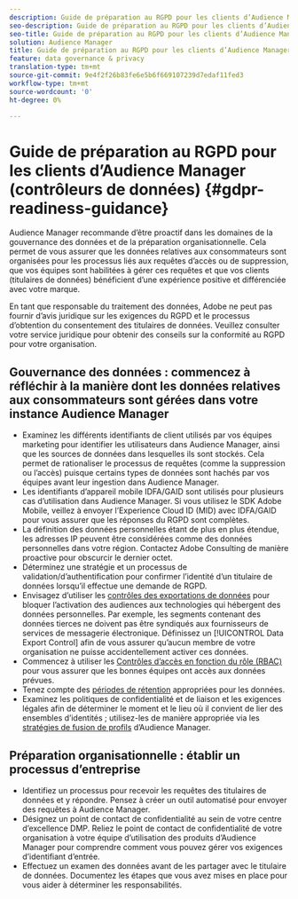 ```yaml
---
description: Guide de préparation au RGPD pour les clients d’Audience Manager
seo-description: Guide de préparation au RGPD pour les clients d’Audience Manager
seo-title: Guide de préparation au RGPD pour les clients d’Audience Manager
solution: Audience Manager
title: Guide de préparation au RGPD pour les clients d’Audience Manager
feature: data governance & privacy
translation-type: tm+mt
source-git-commit: 9e4f2f26b83fe6e5b6f669107239d7edaf11fed3
workflow-type: tm+mt
source-wordcount: '0'
ht-degree: 0%

---
```



# Guide de préparation au RGPD pour les clients d’Audience Manager (contrôleurs de données) {#gdpr-readiness-guidance}

Audience Manager recommande d’être proactif dans les domaines de la gouvernance des données et de la préparation organisationnelle. Cela permet de vous assurer que les données relatives aux consommateurs sont organisées pour les processus liés aux requêtes d’accès ou de suppression, que vos équipes sont habilitées à gérer ces requêtes et que vos clients (titulaires de données) bénéficient d’une expérience positive et différenciée avec votre marque.

En tant que responsable du traitement des données, Adobe ne peut pas fournir d’avis juridique sur les exigences du RGPD et le processus d’obtention du consentement des titulaires de données. Veuillez consulter votre service juridique pour obtenir des conseils sur la conformité au RGPD pour votre organisation.

## Gouvernance des données : commencez à réfléchir à la manière dont les données relatives aux consommateurs sont gérées dans votre instance Audience Manager

* Examinez les différents identifiants de client utilisés par vos équipes marketing pour identifier les utilisateurs dans Audience Manager, ainsi que les sources de données dans lesquelles ils sont stockés. Cela permet de rationaliser le processus de requêtes (comme la suppression ou l’accès) puisque certains types de données sont hachés par vos équipes avant leur ingestion dans Audience Manager.
* Les identifiants d’appareil mobile IDFA/GAID sont utilisés pour plusieurs cas d’utilisation dans Audience Manager. Si vous utilisez le SDK Adobe Mobile, veillez à envoyer l’Experience Cloud ID (MID) avec IDFA/GAID pour vous assurer que les réponses du RGPD sont complètes.
* La définition des données personnelles étant de plus en plus étendue, les adresses IP peuvent être considérées comme des données personnelles dans votre région. Contactez Adobe Consulting de manière proactive pour obscurcir le dernier octet.
* Déterminez une stratégie et un processus de validation/d’authentification pour confirmer l’identité d’un titulaire de données lorsqu’il effectue une demande de RGPD.
* Envisagez d’utiliser les [contrôles des exportations de données](../../features/data-export-controls.md) pour bloquer l’activation des audiences aux technologies qui hébergent des données personnelles. Par exemple, les segments contenant des données tierces ne doivent pas être syndiqués aux fournisseurs de services de messagerie électronique. Définissez un [!UICONTROL Data Export Control] afin de vous assurer qu’aucun membre de votre organisation ne puisse accidentellement activer ces données.
* Commencez à utiliser les [Contrôles d’accès en fonction du rôle (RBAC)](../../features/administration/administration-overview.md) pour vous assurer que les bonnes équipes ont accès aux données prévues.
* Tenez compte des [périodes de rétention](../../faq/faq-privacy.md#data-retention-faq) appropriées pour les données.
* Examinez les politiques de confidentialité et de liaison et les exigences légales afin de déterminer le moment et le lieu où il convient de lier des ensembles d’identités ; utilisez-les de manière appropriée via les [stratégies de fusion de profils](../../features/profile-merge-rules/merge-rules-overview.md) d’Audience Manager.

## Préparation organisationnelle : établir un processus d’entreprise

* Identifiez un processus pour recevoir les requêtes des titulaires de données et y répondre. Pensez à créer un outil automatisé pour envoyer des requêtes à Audience Manager.
* Désignez un point de contact de confidentialité au sein de votre centre d’excellence DMP. Reliez le point de contact de confidentialité de votre organisation à votre équipe d’utilisation des produits d’Audience Manager pour comprendre comment vous pouvez gérer vos exigences d’identifiant d’entrée.
* Effectuez un examen des données avant de les partager avec le titulaire de données. Documentez les étapes que vous avez mises en place pour vous aider à déterminer les responsabilités.
